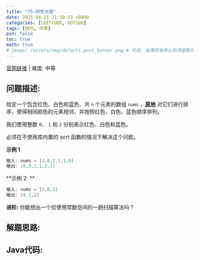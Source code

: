 ```yaml
---
title: "75-颜色分类"
date: 2025-04-21 21:50:53 +0800
categories: [LEETCODE, HOT100]
tags: [技巧, 中等]
pin: false
toc: true
math: true
# image: /assets/img/default_post_banner.png # 可选: 如果您有默认的顶部图片，取消注释并修改路径
---
```


[官网链接](https://leetcode.cn/problems/sort-colors/) \| 难度: 中等

## 问题描述: 

给定一个包含红色、白色和蓝色、共 `n` 个元素的数组 `nums` ，**[原地](https://baike.baidu.com/item/原地算法)** 对它们进行排序，使得相同颜色的元素相邻，并按照红色、白色、蓝色顺序排列。

我们使用整数 `0`、 `1` 和 `2` 分别表示红色、白色和蓝色。

必须在不使用库内置的 sort 函数的情况下解决这个问题。

**示例 1**

```java
输入: nums = [2,0,2,1,1,0]
输出: [0,0,1,1,2,2]
```

**示例 2: **

```java
输入: nums = [2,0,1]
输出: [0,1,2]
```

**进阶:** 你能想出一个仅使用常数空间的一趟扫描算法吗？

## 解题思路: 



## Java代码: 
